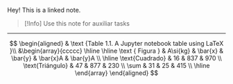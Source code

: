 Hey! This is a linked note.

>[!Info]
>Use this note for auxiliar tasks

---



$$
\begin{aligned}
	& \text {Table 1.1. A Jupyter notebook table using LaTeX }\\
	&\begin{array}{ccccc}
		\hline \hline \text { Figura } & A\si{kg} & \bar{x} & \bar{y} & \bar{x}A & \bar{y}A \\
		\hline \text{Cuadrado} & 16 & 837 & 970 \\
		\text{Triángulo} & 47 & 877 & 230 \\
		\sum & 31 & 25 & 415 \\
		\hline
	\end{array}
\end{aligned}
$$